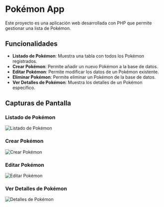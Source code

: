 # Pokémon App

Este proyecto es una aplicación web desarrollada con PHP que permite gestionar una lista de Pokémon.

## Funcionalidades

- **Listado de Pokémon**: Muestra una tabla con todos los Pokémon registrados.
- **Crear Pokémon**: Permite añadir un nuevo Pokémon a la base de datos.
- **Editar Pokémon**: Permite modificar los datos de un Pokémon existente.
- **Eliminar Pokémon**: Permite eliminar un Pokémon de la base de datos.
- **Ver Detalles de Pokémon**: Muestra los detalles de un Pokémon específico.

## Capturas de Pantalla

### Listado de Pokémon

![Listado de Pokémon](/img/Captura2.png)

### Crear Pokémon

![Crear Pokémon](/img/Captura5.png)

### Editar Pokémon

![Editar Pokémon](/img/Captura4.png)

### Ver Detalles de Pokémon

![Detalles de Pokémon](/img/Captura3.png)